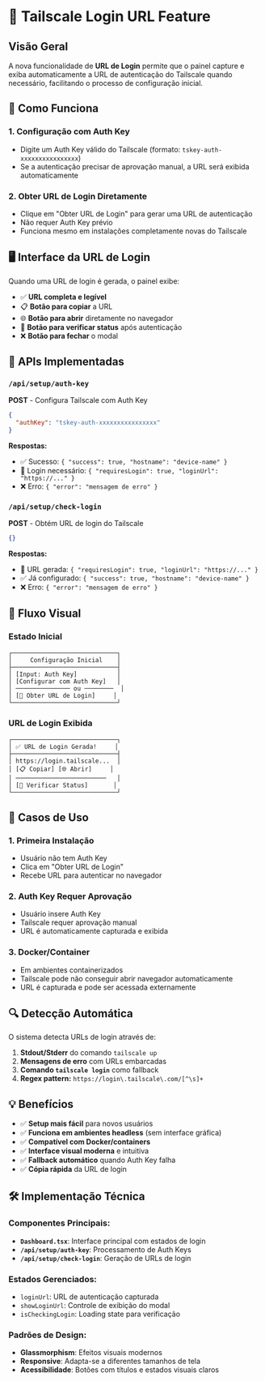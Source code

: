 # 🔐 Tailscale Login URL Feature

## Visão Geral

A nova funcionalidade de **URL de Login** permite que o painel capture e exiba automaticamente a URL de autenticação do Tailscale quando necessário, facilitando o processo de configuração inicial.

## 🎯 Como Funciona

### 1. **Configuração com Auth Key**
- Digite um Auth Key válido do Tailscale (formato: `tskey-auth-xxxxxxxxxxxxxxxx`)
- Se a autenticação precisar de aprovação manual, a URL será exibida automaticamente

### 2. **Obter URL de Login Diretamente**
- Clique em "Obter URL de Login" para gerar uma URL de autenticação
- Não requer Auth Key prévio
- Funciona mesmo em instalações completamente novas do Tailscale

## 🖥️ Interface da URL de Login

Quando uma URL de login é gerada, o painel exibe:

- ✅ **URL completa e legível**
- 📋 **Botão para copiar** a URL
- 🌐 **Botão para abrir** diretamente no navegador
- 🔄 **Botão para verificar status** após autenticação
- ❌ **Botão para fechar** o modal

## 🔧 APIs Implementadas

### `/api/setup/auth-key`
**POST** - Configura Tailscale com Auth Key
```json
{
  "authKey": "tskey-auth-xxxxxxxxxxxxxxxx"
}
```

**Respostas:**
- ✅ Sucesso: `{ "success": true, "hostname": "device-name" }`
- 🔗 Login necessário: `{ "requiresLogin": true, "loginUrl": "https://..." }`
- ❌ Erro: `{ "error": "mensagem de erro" }`

### `/api/setup/check-login`
**POST** - Obtém URL de login do Tailscale
```json
{}
```

**Respostas:**
- 🔗 URL gerada: `{ "requiresLogin": true, "loginUrl": "https://..." }`
- ✅ Já configurado: `{ "success": true, "hostname": "device-name" }`
- ❌ Erro: `{ "error": "mensagem de erro" }`

## 🎨 Fluxo Visual

### Estado Inicial
```
┌─────────────────────────────┐
│     Configuração Inicial    │
├─────────────────────────────┤
│ [Input: Auth Key]           │
│ [Configurar com Auth Key]   │
│ ─────────────── ou ────────  │
│ [🔗 Obter URL de Login]     │
└─────────────────────────────┘
```

### URL de Login Exibida
```
┌─────────────────────────────┐
│ ✅ URL de Login Gerada!     │
├─────────────────────────────┤
│ https://login.tailscale...  │
│ [📋 Copiar] [🌐 Abrir]     │
│ ─────────────────────────   │
│ [🔄 Verificar Status]       │
└─────────────────────────────┘
```

## 🚀 Casos de Uso

### 1. **Primeira Instalação**
- Usuário não tem Auth Key
- Clica em "Obter URL de Login"
- Recebe URL para autenticar no navegador

### 2. **Auth Key Requer Aprovação**
- Usuário insere Auth Key
- Tailscale requer aprovação manual
- URL é automaticamente capturada e exibida

### 3. **Docker/Container**
- Em ambientes containerizados
- Tailscale pode não conseguir abrir navegador automaticamente
- URL é capturada e pode ser acessada externamente

## 🔍 Detecção Automática

O sistema detecta URLs de login através de:

1. **Stdout/Stderr** do comando `tailscale up`
2. **Mensagens de erro** com URLs embarcadas
3. **Comando `tailscale login`** como fallback
4. **Regex pattern:** `https://login\.tailscale\.com/[^\s]+`

## 💡 Benefícios

- ✅ **Setup mais fácil** para novos usuários
- ✅ **Funciona em ambientes headless** (sem interface gráfica)
- ✅ **Compatível com Docker/containers**
- ✅ **Interface visual moderna** e intuitiva
- ✅ **Fallback automático** quando Auth Key falha
- ✅ **Cópia rápida** da URL de login

## 🛠️ Implementação Técnica

### Componentes Principais:
- **`Dashboard.tsx`**: Interface principal com estados de login
- **`/api/setup/auth-key`**: Processamento de Auth Keys
- **`/api/setup/check-login`**: Geração de URLs de login

### Estados Gerenciados:
- `loginUrl`: URL de autenticação capturada
- `showLoginUrl`: Controle de exibição do modal
- `isCheckingLogin`: Loading state para verificação

### Padrões de Design:
- **Glassmorphism**: Efeitos visuais modernos
- **Responsive**: Adapta-se a diferentes tamanhos de tela
- **Acessibilidade**: Botões com títulos e estados visuais claros